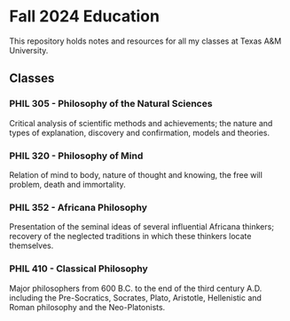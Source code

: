 # Fall 2024 Education
This repository holds notes and resources for all my classes at Texas A&M University.
## Classes
### PHIL 305 - Philosophy of the Natural Sciences
Critical analysis of scientific methods and achievements; the nature and types of explanation, discovery and confirmation, models and theories.
### PHIL 320 - Philosophy of Mind
Relation of mind to body, nature of thought and knowing, the free will problem, death and immortality.
### PHIL 352 - Africana Philosophy
Presentation of the seminal ideas of several influential Africana thinkers; recovery of the neglected traditions in which these thinkers locate themselves.
### PHIL 410 - Classical Philosophy
Major philosophers from 600 B.C. to the end of the third century A.D. including the Pre-Socratics, Socrates, Plato, Aristotle, Hellenistic and Roman philosophy and the Neo-Platonists.

